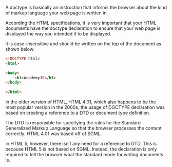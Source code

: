 A doctype is basically an instruction that informs the browser about the kind of markup language your web page is written in. 

According the HTML specifications, it is very important that your HTML documents have the doctype declaration to ensure that your web page is displayed the way you intended it to be displayed.

It is case-insensitive and should be written on the top of the document as shown below:

```html
<!DOCTYPE html>
<html>
  
<body>
    <h1>AcademyJS</h1>
</body>
  
</html>
```

In the older version of HTML, HTML 4.01, which also happens to be the most popular version in the 2000s, the usage of DOCTYPE declaration was based on creating a reference to a DTD or document type definition. 

The DTD is responsible for specifying the rules for the Standard Generalized Markup Language so that the browser processes the content correctly. HTML 4.01 was based off of SGML. 

In HTML 5, however, there isn’t any need for a reference to DTD. This is because HTML 5 is not based on SGML. Instead, the declaration is only required to tell the browser what the standard mode for writing documents is.